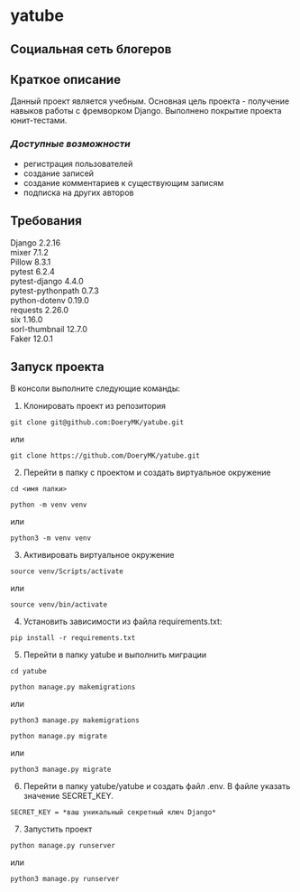 # yatube

## Социальная сеть блогеров

## **Краткое описание**
Данный проект является учебным. 
Основная цель проекта - получение навыков работы с фремворком Django.
Выполнено покрытие проекта юнит-тестами.

### _Доступные возможности_
* регистрация пользователей
* создание записей
* создание комментариев к существующим записям
* подписка на других авторов

## **Требования**

Django 2.2.16  
mixer 7.1.2  
Pillow 8.3.1  
pytest 6.2.4  
pytest-django 4.4.0  
pytest-pythonpath 0.7.3  
python-dotenv 0.19.0  
requests 2.26.0  
six 1.16.0  
sorl-thumbnail 12.7.0  
Faker 12.0.1  


## **Запуск проекта**

В консоли выполните следующие команды:

1. Клонировать проект из репозитория
```
git clone git@github.com:DoeryMK/yatube.git
```
или
```
git clone https://github.com/DoeryMK/yatube.git
```
2. Перейти в папку с проектом и создать виртуальное окружение
```
cd <имя папки>
```
```
python -m venv venv
```
или
```
python3 -m venv venv
```
3. Активировать виртуальное окружение
```
source venv/Scripts/activate
```
или
```
source venv/bin/activate
```
4. Установить зависимости из файла requirements.txt:
```
pip install -r requirements.txt
```
5. Перейти в папку yatube и выполнить миграции
```
cd yatube
```
```
python manage.py makemigrations
```
или 
```
python3 manage.py makemigrations
```
```
python manage.py migrate
```
или
```
python3 manage.py migrate
```
6. Перейти в папку yatube/yatube и создать файл .env. В файле указать значение SECRET_KEY. 
```
SECRET_KEY = *ваш уникальный секретный ключ Django*
```
7. Запустить проект
```
python manage.py runserver
```
или 
```
python3 manage.py runserver
```

